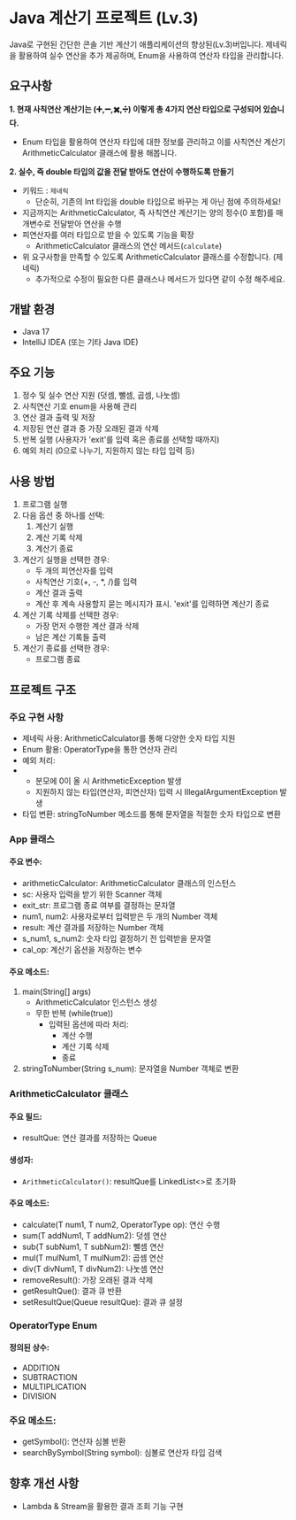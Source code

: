# Java 계산기 프로젝트 (Lv.3)

Java로 구현된 간단한 콘솔 기반 계산기 애플리케이션의 향상된(Lv.3)버입니다. 제네릭을 활용하여 실수 연산을 추가 제공하며, Enum을 사용하여 연산자 타입을 관리합니다.

## 요구사항

**1. 현재 사칙연산 계산기는 (➕,➖,✖️,➗) 이렇게 총 4가지 연산 타입으로 구성되어 있습니다.**
- Enum 타입을 활용하여 연산자 타입에 대한 정보를 관리하고 이를 사칙연산 계산기 ArithmeticCalculator 클래스에 활용 해봅니다.

**2. 실수, 즉 double 타입의 값을 전달 받아도 연산이 수행하도록 만들기**
  - 키워드 : `제네릭`
     - 단순히, 기존의 Int 타입을 double 타입으로 바꾸는 게 아닌 점에 주의하세요!
  - 지금까지는 ArithmeticCalculator, 즉 사칙연산 계산기는 양의 정수(0 포함)를 매개변수로 전달받아 연산을 수행
  - 피연산자를 여러 타입으로 받을 수 있도록 기능을 확장
     - ArithmeticCalculator 클래스의 연산 메서드(`calculate`)
  - 위 요구사항을 만족할 수 있도록 ArithmeticCalculator 클래스를 수정합니다. (제네릭)
     - 추가적으로 수정이 필요한 다른 클래스나 메서드가 있다면 같이 수정 해주세요.
   
## 개발 환경

- Java 17
- IntelliJ IDEA (또는 기타 Java IDE)

## 주요 기능
1. 정수 및 실수 연산 지원 (덧셈, 뺄셈, 곱셈, 나눗셈)
2. 사칙연산 기호 enum을 사용해 관리  
3. 연산 결과 출력 및 저장
4. 저장된 연산 결과 중 가장 오래된 결과 삭제
5. 반복 실행 (사용자가 'exit'를 입력 혹은 종료를 선택할 때까지)
6. 예외 처리 (0으로 나누기, 지원하지 않는 타입 입력 등)

## 사용 방법

1. 프로그램 실행
2. 다음 옵션 중 하나를 선택:
   1. 계산기 실행
   2. 계산 기록 삭제
   3. 계산기 종료
3. 계산기 실행을 선택한 경우:
   - 두 개의 피연산자를 입력
   - 사칙연산 기호(+, -, *, /)를 입력
   - 계산 결과 출력
   - 계산 후 계속 사용할지 묻는 메시지가 표시. 'exit'를 입력하면 계산기 종료
4. 계산 기록 삭제를 선택한 경우:
   - 가장 먼저 수행한 계산 결과 삭제
   - 남은 계산 기록들 출력
5. 계산기 종료를 선택한 경우:
   - 프로그램 종료
  
## 프로젝트 구조

### 주요 구현 사항
- 제네릭 사용: ArithmeticCalculator<T>를 통해 다양한 숫자 타입 지원
- Enum 활용: OperatorType을 통한 연산자 관리
- 예외 처리:
- - 분모에 0이 올 시 ArithmeticException 발생
  - 지원하지 않는 타입(연산자, 피연산자) 입력 시 IllegalArgumentException 발생
- 타입 변환: stringToNumber 메소드를 통해 문자열을 적절한 숫자 타입으로 변환
  
### App 클래스
#### 주요 변수:
- arithmeticCalculator: ArithmeticCalculator<Number> 클래스의 인스턴스
- sc: 사용자 입력을 받기 위한 Scanner 객체
- exit_str: 프로그램 종료 여부를 결정하는 문자열
- num1, num2: 사용자로부터 입력받은 두 개의 Number 객체
- result: 계산 결과를 저장하는 Number 객체
- s_num1, s_num2: 숫자 타입 결정하기 전 입력받을 문자열
- cal_op: 계산기 옵션을 저장하는 변수

#### 주요 메소드:
1. main(String[] args)
     - ArithmeticCalculator 인스턴스 생성
     - 무한 반복 (while(true))
       - 입력된 옵션에 따라 처리:
         - 계산 수행
         - 계산 기록 삭제
         - 종료
2. stringToNumber(String s_num): 문자열을 Number 객체로 변환

### ArithmeticCalculator 클래스

#### 주요 필드:
- resultQue: 연산 결과를 저장하는 Queue<T>

#### 생성자:
- `ArithmeticCalculator()`: resultQue를 LinkedList<>로 초기화

#### 주요 메소드:
- calculate(T num1, T num2, OperatorType op): 연산 수행
- sum(T addNum1, T addNum2): 덧셈 연산
- sub(T subNum1, T subNum2): 뺄셈 연산
- mul(T mulNum1, T mulNum2): 곱셈 연산
- div(T divNum1, T divNum2): 나눗셈 연산
- removeResult(): 가장 오래된 결과 삭제
- getResultQue(): 결과 큐 반환
- setResultQue(Queue<T> resultQue): 결과 큐 설정

### OperatorType Enum

#### 정의된 상수:
- ADDITION
- SUBTRACTION
- MULTIPLICATION
- DIVISION

### 주요 메소드:
- getSymbol(): 연산자 심볼 반환
- searchBySymbol(String symbol): 심볼로 연산자 타입 검색
  
## 향후 개선 사항
- Lambda & Stream을 활용한 결과 조회 기능 구현
